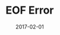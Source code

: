 ---
title: EOF Error
linktitle:
description:
date: 2017-02-01
publishdate: 2017-02-01
lastmod: 2017-02-01
tags: [EOF, end of file, error, faqs]
categories: [troubleshooting]
weight:
draft: false
slug:
aliases: []
notes:
---